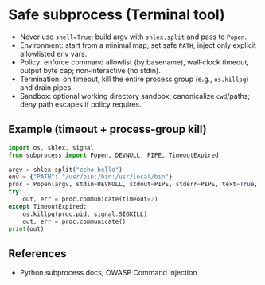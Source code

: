 # Safe subprocess (Terminal tool)

- Never use `shell=True`; build argv with `shlex.split` and pass to `Popen`.
- Environment: start from a minimal map; set safe `PATH`; inject only explicit allowlisted env vars.
- Policy: enforce command allowlist (by basename), wall‑clock timeout, output byte cap; non‑interactive (no stdin).
- Termination: on timeout, kill the entire process group (e.g., `os.killpg`) and drain pipes.
- Sandbox: optional working directory sandbox; canonicalize `cwd`/paths; deny path escapes if policy requires.

## Example (timeout + process‑group kill)

```python
import os, shlex, signal
from subprocess import Popen, DEVNULL, PIPE, TimeoutExpired

argv = shlex.split("echo hello")
env = {"PATH": "/usr/bin:/bin:/usr/local/bin"}
proc = Popen(argv, stdin=DEVNULL, stdout=PIPE, stderr=PIPE, text=True, start_new_session=True, env=env)
try:
    out, err = proc.communicate(timeout=2)
except TimeoutExpired:
    os.killpg(proc.pid, signal.SIGKILL)
    out, err = proc.communicate()
print(out)
```

## References

- Python subprocess docs; OWASP Command Injection
